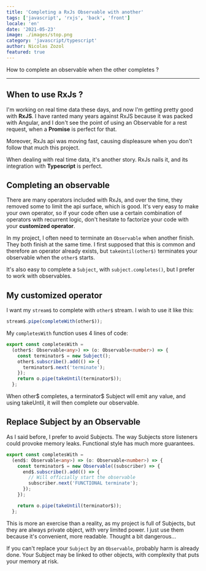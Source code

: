 ```yaml
---
title: 'Completing a RxJs Observable with another'
tags: ['javascript', 'rxjs', 'back', 'front']
locale: 'en'
date: '2021-05-23'
image: ./images/stop.png
category: 'javascript/typescript'
author: Nicolas Zozol
featured: true
---
```


How to complete an observable when the other completes ?

---

## When to use RxJs ?

I'm working on real time data these days, and now I'm getting pretty good with **RxJS**.
I have ranted many years against RxJS because it was packed with Angular, and
I don't see the point of using an Observable for a rest request, when a **Promise** is
perfect for that.

Moreover, RxJs api was moving fast, causing displeasure when you don't follow that much this
project.

When dealing with real time data, it's another story. RxJs nails it, and its
integration with **Typescript** is perfect.

## Completing an observable

There are many operators included with RxJs, and over the time, they removed some to limit
the api surface, which is good. It's very easy to make your own operator,
so if your code often use a certain combination of operators with recurrent logic,
don't hesitate to factorize your code with your **customized operator**.

In my project, I often need to terminate an `Observable` when another finish. They
both finish at the same time. I first supposed that this is common and therefore an
operator already exists, but `takeUntil(other$)` terminates your observable
when the `other$` starts.

It's also easy to complete a `Subject`, with `subject.completes()`, but I prefer to
work with observables.

## My customized operator

I want my `stream$` to complete with `other$` stream. I wish to use it like this:

```typescript
stream$.pipe(completeWith(other$));
```

My `completesWith` function uses 4 lines of code:

```typescript
export const completesWith =
  (other$: Observable<any>) => (o: Observable<number>) => {
    const terminator$ = new Subject();
    other$.subscribe().add(() => {
      terminator$.next('terminate');
    });
    return o.pipe(takeUntil(terminator$));
  };
```

When other$ completes, a terminator$ Subject will emit any value, and using
takeUntil, it will then complete our observable.

## Replace Subject by an Observable

As I said before, I prefer to avoid Subjects. The way Subjects store listeners could provoke
memory leaks. Functional style has much more guarantees.

```typescript
export const completesWith =
  (end$: Observable<any>) => (o: Observable<number>) => {
    const terminator$ = new Observable((subscriber) => {
      end$.subscribe().add(() => {
        // Will officially start the observable
        subscriber.next('FUNCTIONAL terminate');
      });
    });

    return o.pipe(takeUntil(terminator$));
  };
```

This is more an exercise than a reality, as my project is full of Subjects, but they are always private object,
with very limited power. I just use them because it's convenient, more readable. Thought a bit dangerous...

If you can't replace your `Subject` by an `Observable`, probably harm is already done. Your Subject
may be linked to other objects, with complexity that puts your memory at risk.
